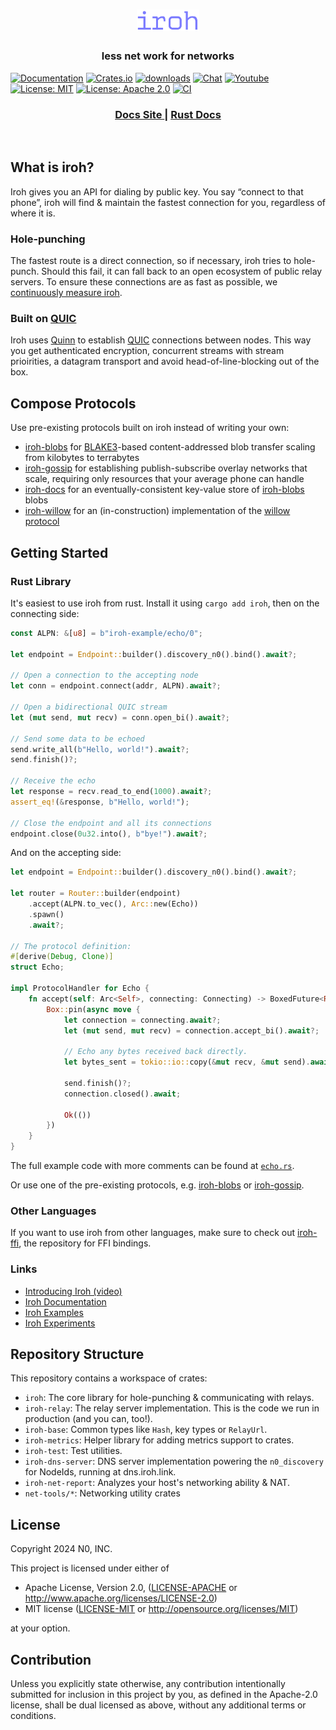<h1 align="center"><a href="https://iroh.computer"><img alt="iroh" src="./.img/iroh_wordmark.svg" width="100" /></a></h1>

<h3 align="center">
less net work for networks
</h3>

[![Documentation](https://img.shields.io/badge/docs-latest-blue.svg?style=flat-square)](https://docs.rs/iroh/)
[![Crates.io](https://img.shields.io/crates/v/iroh.svg?style=flat-square)](https://crates.io/crates/iroh)
[![downloads](https://img.shields.io/crates/d/iroh.svg?style=flat-square)](https://crates.io/crates/iroh)
[![Chat](https://img.shields.io/discord/1161119546170687619?logo=discord&style=flat-square)](https://discord.com/invite/DpmJgtU7cW)
[![Youtube](https://img.shields.io/badge/YouTube-red?logo=youtube&logoColor=white&style=flat-square)](https://www.youtube.com/@n0computer)
[![License: MIT](https://img.shields.io/badge/License-MIT-blue.svg?style=flat-square)](LICENSE-MIT)
[![License: Apache 2.0](https://img.shields.io/badge/License-Apache%202.0-blue.svg?style=flat-square)](LICENSE-APACHE)
[![CI](https://img.shields.io/github/actions/workflow/status/n0-computer/iroh/ci.yml?branch=main&style=flat-square&label=CI)](https://github.com/n0-computer/iroh/actions/workflows/ci.yml)

<div align="center">
  <h3>
    <a href="https://iroh.computer/docs">
      Docs Site
    </a>
    <span> | </span>
    <a href="https://docs.rs/iroh">
      Rust Docs
    </a>
  </h3>
</div>
<br/>

## What is iroh?

Iroh gives you an API for dialing by public key.
You say “connect to that phone”, iroh will find & maintain the fastest connection for you, regardless of where it is.

### Hole-punching

The fastest route is a direct connection, so if necessary, iroh tries to hole-punch.
Should this fail, it can fall back to an open ecosystem of public relay servers.
To ensure these connections are as fast as possible, we [continuously measure iroh][iroh-perf].

### Built on [QUIC]

Iroh uses [Quinn] to establish [QUIC] connections between nodes.
This way you get authenticated encryption, concurrent streams with stream prioirities, a datagram transport and avoid head-of-line-blocking out of the box.

## Compose Protocols

Use pre-existing protocols built on iroh instead of writing your own:
- [iroh-blobs] for [BLAKE3]-based content-addressed blob transfer scaling from kilobytes to terrabytes
- [iroh-gossip] for establishing publish-subscribe overlay networks that scale, requiring only resources that your average phone can handle
- [iroh-docs] for an eventually-consistent key-value store of [iroh-blobs] blobs
- [iroh-willow] for an (in-construction) implementation of the [willow protocol]

## Getting Started

### Rust Library

It's easiest to use iroh from rust.
Install it using `cargo add iroh`, then on the connecting side:

```rs
const ALPN: &[u8] = b"iroh-example/echo/0";

let endpoint = Endpoint::builder().discovery_n0().bind().await?;

// Open a connection to the accepting node
let conn = endpoint.connect(addr, ALPN).await?;

// Open a bidirectional QUIC stream
let (mut send, mut recv) = conn.open_bi().await?;

// Send some data to be echoed
send.write_all(b"Hello, world!").await?;
send.finish()?;

// Receive the echo
let response = recv.read_to_end(1000).await?;
assert_eq!(&response, b"Hello, world!");

// Close the endpoint and all its connections
endpoint.close(0u32.into(), b"bye!").await?;
```

And on the accepting side:
```rs
let endpoint = Endpoint::builder().discovery_n0().bind().await?;

let router = Router::builder(endpoint)
    .accept(ALPN.to_vec(), Arc::new(Echo))
    .spawn()
    .await?;

// The protocol definition:
#[derive(Debug, Clone)]
struct Echo;

impl ProtocolHandler for Echo {
    fn accept(self: Arc<Self>, connecting: Connecting) -> BoxedFuture<Result<()>> {
        Box::pin(async move {
            let connection = connecting.await?;
            let (mut send, mut recv) = connection.accept_bi().await?;
            
            // Echo any bytes received back directly.
            let bytes_sent = tokio::io::copy(&mut recv, &mut send).await?;

            send.finish()?;
            connection.closed().await;

            Ok(())
        })
    }
}
```

The full example code with more comments can be found at [`echo.rs`][echo-rs].

Or use one of the pre-existing protocols, e.g. [iroh-blobs] or [iroh-gossip].

### Other Languages

If you want to use iroh from other languages, make sure to check out [iroh-ffi], the repository for FFI bindings.

### Links

- [Introducing Iroh (video)][iroh-yt-video]
- [Iroh Documentation][docs]
- [Iroh Examples]
- [Iroh Experiments]

## Repository Structure

This repository contains a workspace of crates:
- `iroh`: The core library for hole-punching & communicating with relays.
- `iroh-relay`: The relay server implementation. This is the code we run in production (and you can, too!).
- `iroh-base`: Common types like `Hash`, key types or `RelayUrl`.
- `iroh-metrics`: Helper library for adding metrics support to crates.
- `iroh-test`: Test utilities.
- `iroh-dns-server`: DNS server implementation powering the `n0_discovery` for NodeIds, running at dns.iroh.link.
- `iroh-net-report`: Analyzes your host's networking ability & NAT.
- `net-tools/*`: Networking utility crates

## License

Copyright 2024 N0, INC.

This project is licensed under either of

 * Apache License, Version 2.0, ([LICENSE-APACHE](LICENSE-APACHE) or
   http://www.apache.org/licenses/LICENSE-2.0)
 * MIT license ([LICENSE-MIT](LICENSE-MIT) or
   http://opensource.org/licenses/MIT)

at your option.

## Contribution

Unless you explicitly state otherwise, any contribution intentionally submitted for inclusion in this project by you, as defined in the Apache-2.0 license, shall be dual licensed as above, without any additional terms or conditions.

[QUIC]: https://en.wikipedia.org/wiki/QUIC
[BLAKE3]: https://github.com/BLAKE3-team/BLAKE3
[Quinn]: https://github.com/quinn-rs/quinn
[iroh-blobs]: https://github.com/n0-computer/iroh-blobs
[iroh-gossip]: https://github.com/n0-computer/iroh-gossip
[iroh-docs]: https://github.com/n0-computer/iroh-docs
[iroh-willow]: github.com/n0-computer/iroh-willow
[iroh-doctor]: github.com/n0-computer/iroh-doctor
[willow protocol]: https://willowprotocol.org
[iroh-ffi]: https://github.com/n0-computer/iroh-ffi
[iroh-yt-video]: https://www.youtube.com/watch?v=RwAt36Xe3UI_
[Iroh Examples]: https://github.com/n0-computer/iroh-examples
[Iroh Experiments]: https://github.com/n0-computer/iroh-experiments
[echo-rs]: /iroh-router/examples/echo.rs
[iroh-perf]: https://perf.iroh.computer
[docs]: https://iroh.computer/docs